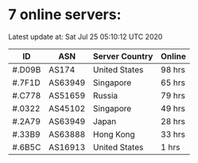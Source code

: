 # 7 online servers:

Latest update at: Sat Jul 25 05:10:12 UTC 2020

| ID | ASN | Server Country | Online |
| -- | --- | -------------- | ------ |
| #.D09B | AS174 | United States | 98 hrs |
| #.7F1D | AS63949 | Singapore | 65 hrs |
| #.C778 | AS51659 | Russia | 79 hrs |
| #.0322 | AS45102 | Singapore | 49 hrs |
| #.2A79 | AS63949 | Japan | 28 hrs |
| #.33B9 | AS63888 | Hong Kong | 33 hrs |
| #.6B5C | AS16913 | United States | 1 hrs |


